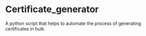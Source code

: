 # Certificate_generator
A python script that helps to automate the process of generating certificates in bulk. 
